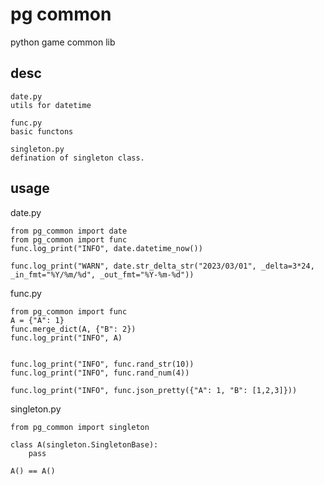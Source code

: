 # pg common

python game common lib

## desc

```shell script
date.py
utils for datetime

func.py
basic functons

singleton.py
defination of singleton class.
```

## usage
date.py
```shell script
from pg_common import date
from pg_common import func
func.log_print("INFO", date.datetime_now())

func.log_print("WARN", date.str_delta_str("2023/03/01", _delta=3*24, _in_fmt="%Y/%m/%d", _out_fmt="%Y-%m-%d"))
```

func.py
```shell script
from pg_common import func
A = {"A": 1}
func.merge_dict(A, {"B": 2})
func.log_print("INFO", A)


func.log_print("INFO", func.rand_str(10))
func.log_print("INFO", func.rand_num(4))

func.log_print("INFO", func.json_pretty({"A": 1, "B": [1,2,3]}))
```

singleton.py
```shell script
from pg_common import singleton

class A(singleton.SingletonBase):
    pass

A() == A()
```